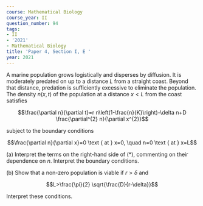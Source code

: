 ```yaml
---
course: Mathematical Biology
course_year: II
question_number: 94
tags:
- II
- '2021'
- Mathematical Biology
title: 'Paper 4, Section I, E '
year: 2021
---
```




A marine population grows logistically and disperses by diffusion. It is moderately predated on up to a distance $L$ from a straight coast. Beyond that distance, predation is sufficiently excessive to eliminate the population. The density $n(x, t)$ of the population at a distance $x<L$ from the coast satisfies

$$\frac{\partial n}{\partial t}=r n\left(1-\frac{n}{K}\right)-\delta n+D \frac{\partial^{2} n}{\partial x^{2}}$$

subject to the boundary conditions

$$\frac{\partial n}{\partial x}=0 \text { at } x=0, \quad n=0 \text { at } x=L$$

(a) Interpret the terms on the right-hand side of $(*)$, commenting on their dependence on $n$. Interpret the boundary conditions.

(b) Show that a non-zero population is viable if $r>\delta$ and

$$L>\frac{\pi}{2} \sqrt{\frac{D}{r-\delta}}$$

Interpret these conditions.